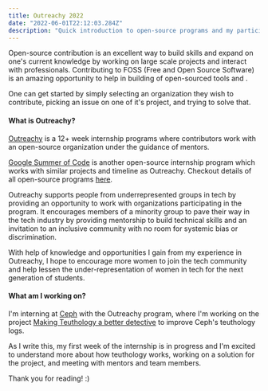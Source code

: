 ```yaml
---
title: Outreachy 2022
date: "2022-06-01T22:12:03.284Z"
description: "Quick introduction to open-source programs and my participation with Outreachy"
---
```


Open-source contribution is an excellent way to build skills and expand on one's current knowledge by working on large scale projects and interact with professionals. Contributing to FOSS (Free and Open Source Software) is an amazing opportunity to help in building of open-sourced tools and .

One can get started by simply selecting an organization they wish to contribute, picking an issue on one of it's project, and trying to solve that. 

<!-- There are various open-source programs, Outreachy being one of them. Checkout details of all open-source programs [here](https://github.com/tapaswenipathak/Open-Source-Programs). -->

#### What is Outreachy?

[Outreachy](https://www.outreachy.org/) is a 12+ week internship programs where contributors work with an open-source organization under the guidance of mentors.

[Google Summer of Code](https://summerofcode.withgoogle.com/) is another open-source internship program which works with similar projects and timeline as Outreachy.  Checkout details of all open-source programs [here](https://github.com/tapaswenipathak/Open-Source-Programs).

Outreachy supports people from underrepresented groups in tech by providing an opportunity to work with organizations participating in the program. It encourages members of a minority group to pave their way in the tech industry by providing mentorship to build technical skills and an invitation to an inclusive community with no room for systemic bias or discrimination.   

<!-- I was particularly interested to participate in this program because of shared values of compassion, community, optimism, growth, and change.  -->

With help of knowledge and opportunities I gain from my experience in Outreachy, I hope to encourage more women to join the tech community and help lessen the under-representation of women in tech for the next generation of students.      


#### What am I working on?

I'm interning at [Ceph](https://ceph.io/en/) with the Outreachy program, where I'm working on the project [Making Teuthology a better detective](https://www.outreachy.org/outreachy-may-2022-internship-round/communities/ceph/#making-teuthology-a-better-detective) to improve Ceph's teuthology logs. 

As I write this, my first week of the internship is in progress and I'm excited to understand more about how teuthology works, working on a solution for the project, and meeting with mentors and team members. 


Thank you for reading! :)